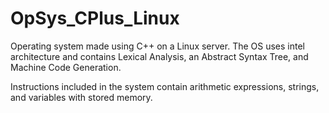 # OpSys_CPlus_Linux
Operating system made using C++ on a Linux server. The OS uses intel architecture and contains Lexical Analysis, an Abstract Syntax Tree, and Machine Code Generation.

Instructions included in the system contain arithmetic expressions, strings, and variables with stored memory.
